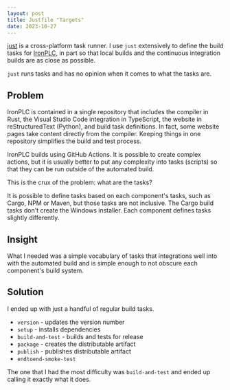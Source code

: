 ```yaml
---
layout: post
title: Justfile "Targets"
date: 2023-10-27
---
```


[just](https://github.com/casey/just) is a cross-platform task runner. I use `just` extensively
to define the build tasks for [IronPLC](https://www.ironplc.com), in part so that local builds
and the continuous integration builds are as close as possible.

`just` runs tasks and has no opinion when it comes to what the tasks are.

## Problem

IronPLC is contained in a single repository that includes the compiler in Rust, the Visual Studio Code
integration in TypeScript, the website in reStructuredText (Python), and build task definitions.
In fact, some website pages take content directly from the compiler. Keeping things in one repository
simplifies the build and test process.

IronPLC builds using GitHub Actions. It is possible to create complex actions, but it is usually better
to put any complexity into tasks (scripts) so that they can be run outside of the automated build. 

This is the crux of the problem: what are the tasks?

It is possible to define tasks based on each component's tasks, such as Cargo, NPM or Maven, but those
tasks are not inclusive. The Cargo build tasks don't create the Windows installer. Each component
defines tasks slightly differently.

## Insight

What I needed was a simple vocabulary of tasks that integrations well into with the automated build
and is simple enough to not obscure each component's build system.

## Solution

I ended up with just a handful of regular build tasks.

* `version` - updates the version number
* `setup` - installs dependencies
* `build-and-test` - builds and tests for release
* `package` - creates the distributable artifact
* `publish` - publishes distributable artifact
* `endtoend-smoke-test` 

The one that I had the most difficulty was `build-and-test` and ended up calling it exactly what it does.